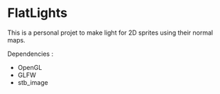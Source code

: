 
# FlatLights

This is a personal projet to make light for 2D sprites using their normal maps.

Dependencies :
 - OpenGL
 - GLFW
 - stb_image
